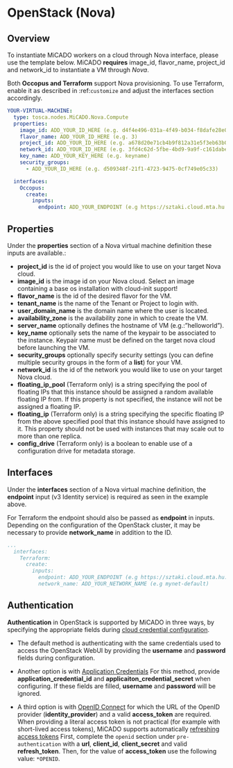 
# OpenStack (Nova)

## Overview

To instantiate MiCADO workers on a cloud through Nova interface, please use the
template below. MiCADO **requires** image_id, flavor_name, project_id and
network_id to instantiate a VM through *Nova*.

Both **Occopus and Terraform** support Nova provisioning. To use Terraform,
enable it as described in :ref:`customize` and adjust the interfaces section
accordingly.

```yaml
YOUR-VIRTUAL-MACHINE:
  type: tosca.nodes.MiCADO.Nova.Compute
  properties:
    image_id: ADD_YOUR_ID_HERE (e.g. d4f4e496-031a-4f49-b034-f8dafe28e01c)
    flavor_name: ADD_YOUR_ID_HERE (e.g. 3)
    project_id: ADD_YOUR_ID_HERE (e.g. a678d20e71cb4b9f812a31e5f3eb63b0)
    network_id: ADD_YOUR_ID_HERE (e.g. 3fd4c62d-5fbe-4bd9-9a9f-c161dabeefde)
    key_name: ADD_YOUR_KEY_HERE (e.g. keyname)
    security_groups:
      - ADD_YOUR_ID_HERE (e.g. d509348f-21f1-4723-9475-0cf749e05c33)

  interfaces:
    Occopus:
      create:
        inputs:
          endpoint: ADD_YOUR_ENDPOINT (e.g https://sztaki.cloud.mta.hu:5000/v3)
```

## Properties

Under the **properties** section of a Nova virtual machine definition these
inputs are available.:

* **project_id** is the id of project you would like to use on your target
  Nova cloud.
* **image_id** is the image id on your Nova cloud. Select an image containing
  a base os installation with cloud-init support!
* **flavor_name** is the id of the desired flavor for the VM.
* **tenant_name** is the name of the Tenant or Project to login with.
* **user_domain_name** is the domain name where the user is located.
* **availability_zone** is the availability zone in which to create the VM.
* **server_name** optionally defines the hostname of VM (e.g.:”helloworld”).
* **key_name** optionally sets the name of the keypair to be associated to the
  instance. Keypair name must be defined on the target nova cloud before
  launching the VM.
* **security_groups** optionally specify security settings (you can define
  multiple security groups in the form of a **list**) for your VM.
* **network_id** is the id of the network you would like to use on your target
  Nova cloud.
* **floating_ip_pool** (Terraform only) is a string specifying the pool of floating
  IPs that this instance should be assigned a random available floating IP from. If
  this property is not specified, the instance will not be assigned a floating IP.
* **floating_ip** (Terraform only) is a string specifying the specific floating IP
  from the above specified pool that this instance should have assigned to it. This
  property should not be used with instances that may scale out to more than one replica.
* **config_drive** (Terraform only) is a boolean to enable use of a configuration
  drive for metadata storage.

## Interfaces

Under the **interfaces** section of a Nova virtual machine definition, the
**endpoint** input (v3 Identity service) is required as seen in the
example above.

For Terraform the endpoint should also be passed as **endpoint**  in inputs.
Depending on the configuration of the OpenStack cluster, it may be necessary
to provide **network_name** in addition to the ID.

```yaml
...
  interfaces:
    Terraform:
      create:
        inputs:
          endpoint: ADD_YOUR_ENDPOINT (e.g https://sztaki.cloud.mta.hu:5000/v3)
          network_name: ADD_YOUR_NETWORK_NAME (e.g mynet-default)
```

## Authentication

**Authentication** in OpenStack is supported by MiCADO in three ways, by specifying the
appropriate fields during [cloud credential configuration](/install/cli-install#configure-cloud-credentials).

- The default method is authenticating with the same credentials
  used to access the OpenStack WebUI by providing
  the **username** and **password** fields during
  configuration.

- Another option is with
  [Application Credentials](https://docs.openstack.org/keystone/queens/user/application_credentials.html)
  For this method, provide **application_credential_id** and
  **applicaiton_credential_secret** when configuring.
  If these fields are filled, **username** and **password** will be
  ignored.

- A third option is with [OpenID Connect](https://openid.net/connect/)
  for which the URL of the OpenID provider (**identity_provider**) and
  a valid **access_token** are required. When providing a literal access
  token is not practical (for example
  with short-lived access tokens), MiCADO supports automatically
  [refreshing access tokens](https://openid.net/specs/openid-connect-core-1_0.html#RefreshTokens)
  First, complete the `openid` section under `pre-authentication` with a
  **url**, **client_id**, **client_secret** and valid **refresh_token**.
  Then, for the value of **access_token** use the following value: `*OPENID`.
